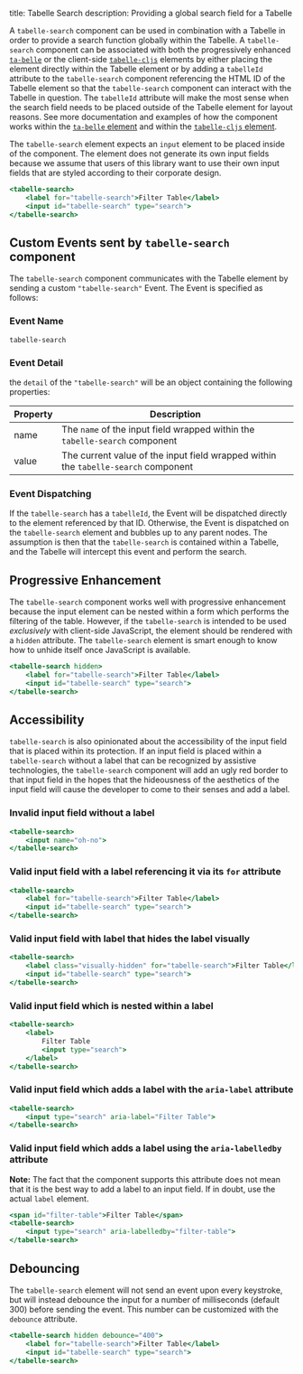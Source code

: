 title: Tabelle Search
description: Providing a global search field for a Tabelle

A `tabelle-search` component can be used in combination with a Tabelle
in order to provide a search function globally within the Tabelle.
A `tabelle-search` component can be associated with both the progressively
enhanced [`ta-belle`](/tabelle/) or the client-side
[`tabelle-cljs`](/tabelle_cljs/) elements by either placing the element
directly within the Tabelle element or by adding a `tabelleId` attribute
to the `tabelle-search` component referencing the HTML ID of the Tabelle
element so that the `tabelle-search` component can interact with the
Tabelle in question. The `tabelleId` attribute will make the most sense
when the search field needs to be placed outside of the Tabelle element
for layout reasons. See more documentation and examples of how the component
works within the [`ta-belle` element](/tabelle/tabelle_search/) and within
the [`tabelle-cljs` element](/tabelle_cljs/tabelle_search/).

The `tabelle-search` element expects an `input` element to be placed inside
of the component. The element does not generate its own input fields because
we assume that users of this library want to use their own input fields that
are styled according to their corporate design.

```handlebars
<tabelle-search>
	<label for="tabelle-search">Filter Table</label>
	<input id="tabelle-search" type="search">
</tabelle-search>
```


## Custom Events sent by `tabelle-search` component

The `tabelle-search` component communicates with the Tabelle element by
sending a custom `"tabelle-search"` Event. The Event is specified as follows:

### Event Name

`tabelle-search`

### Event Detail

the `detail` of the `"tabelle-search"` will be an object containing the
following properties:

<table>
	<thead>
		<tr><th>Property</th><th>Description</th></tr>
	</thead>
	<tbody>
		<tr>
			<td>name</td>
			<td>
				The <code>name</code> of the input field wrapped within the
				<code>tabelle-search</code> component
			</td>
		</tr>
		<tr>
			<td>value</td>
			<td>
				The current value of the input field wrapped within the
				<code>tabelle-search</code> component
			</td>
		</tr>
	</tbody>
</table>

### Event Dispatching

If the `tabelle-search` has a `tabelleId`, the Event will be dispatched
directly to the element referenced by that ID. Otherwise, the Event is
dispatched on the `tabelle-search` element and bubbles up to any parent nodes.
The assumption is then that the `tabelle-search` is contained within a Tabelle,
and the Tabelle will intercept this event and perform the search.


## Progressive Enhancement

The `tabelle-search` component works well with progressive enhancement because
the input element can be nested within a form which performs the filtering of
the table. However, if the `tabelle-search` is intended to be used
_exclusively_ with client-side JavaScript, the element should be rendered with
a `hidden` attribute. The `tabelle-search` element is smart enough to know how
to unhide itself once JavaScript is available.

```handlebars
<tabelle-search hidden>
	<label for="tabelle-search">Filter Table</label>
	<input id="tabelle-search" type="search">
</tabelle-search>
```


## Accessibility

`tabelle-search` is also opinionated about the accessibility of the input
field that is placed within its protection. If an input field is placed
within a `tabelle-search` without a label that can be recognized by
assistive technologies, the `tabelle-search` component will add an ugly
red border to that input field in the hopes that the hideousness of the
aesthetics of the input field will cause the developer to come to their
senses and add a label.

### Invalid input field without a label

```handlebars
<tabelle-search>
	<input name="oh-no">
</tabelle-search>
```

### Valid input field with a label referencing it via its `for` attribute

```handlebars
<tabelle-search>
	<label for="tabelle-search">Filter Table</label>
	<input id="tabelle-search" type="search">
</tabelle-search>
```

### Valid input field with label that hides the label visually

```handlebars
<tabelle-search>
	<label class="visually-hidden" for="tabelle-search">Filter Table</label>
	<input id="tabelle-search" type="search">
</tabelle-search>
```

### Valid input field which is nested within a label

```handlebars
<tabelle-search>
	<label>
		Filter Table
		<input type="search">
	</label>
</tabelle-search>
```

### Valid input field which adds a label with the `aria-label` attribute

```handlebars
<tabelle-search>
	<input type="search" aria-label="Filter Table">
</tabelle-search>
```

### Valid input field which adds a label using the `aria-labelledby` attribute

**Note:** The fact that the component supports this attribute does not mean
that it is the best way to add a label to an input field. If in doubt, use the
actual `label` element.

```handlebars
<span id="filter-table">Filter Table</span>
<tabelle-search>
	<input type="search" aria-labelledby="filter-table">
</tabelle-search>
```


## Debouncing

The `tabelle-search` element will not send an event upon every keystroke, but
will instead debounce the input for a number of milliseconds (default 300)
before sending the event. This number can be customized with the `debounce`
attribute.

```handlebars
<tabelle-search hidden debounce="400">
	<label for="tabelle-search">Filter Table</label>
	<input id="tabelle-search" type="search">
</tabelle-search>
```
